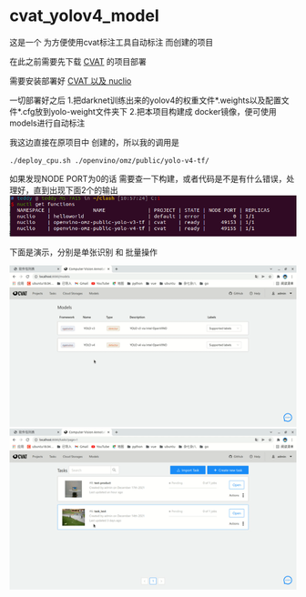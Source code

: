 # cvat_yolov4_model
这是一个 为方便使用cvat标注工具自动标注 而创建的项目

在此之前需要先下载 [CVAT](https://github.com/openvinotoolkit/cvat) 的项目部署

需要安装部署好 [CVAT 以及 nuclio](https://openvinotoolkit.github.io/cvat/docs/administration/basics/installation/)

一切部署好之后
1.把darknet训练出来的yolov4的权重文件*.weights以及配置文件*.cfg放到yolo-weight文件夹下
2.把本项目构建成 docker镜像，便可使用models进行自动标注

我这边直接在原项目中 创建的，所以我的调用是
```shell
./deploy_cpu.sh ./openvino/omz/public/yolo-v4-tf/
```

如果发现NODE PORT为0的话 需要查一下构建，或者代码是不是有什么错误，处理好，直到出现下面2个的输出
![pic1](./pic/pic1.png)

下面是演示，分别是单张识别 和 批量操作

![pic1](./pic/pic2.gif)
![pic1](./pic/pic3.gif)
